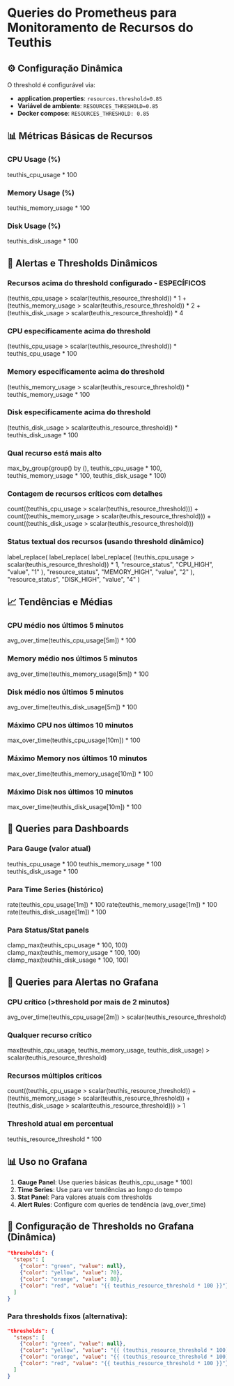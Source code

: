 # Queries do Prometheus para Monitoramento de Recursos do Teuthis

## ⚙️ Configuração Dinâmica

O threshold é configurável via:
- **application.properties**: `resources.threshold=0.85`
- **Variável de ambiente**: `RESOURCES_THRESHOLD=0.85`
- **Docker compose**: `RESOURCES_THRESHOLD: 0.85`

## 📊 Métricas Básicas de Recursos

### CPU Usage (%)
teuthis_cpu_usage * 100

### Memory Usage (%)
teuthis_memory_usage * 100

### Disk Usage (%)
teuthis_disk_usage * 100

## 🚨 Alertas e Thresholds Dinâmicos

### Recursos acima do threshold configurado - ESPECÍFICOS
(teuthis_cpu_usage > scalar(teuthis_resource_threshold)) * 1 + (teuthis_memory_usage > scalar(teuthis_resource_threshold)) * 2 + (teuthis_disk_usage > scalar(teuthis_resource_threshold)) * 4

### CPU especificamente acima do threshold
(teuthis_cpu_usage > scalar(teuthis_resource_threshold)) * teuthis_cpu_usage * 100

### Memory especificamente acima do threshold
(teuthis_memory_usage > scalar(teuthis_resource_threshold)) * teuthis_memory_usage * 100

### Disk especificamente acima do threshold
(teuthis_disk_usage > scalar(teuthis_resource_threshold)) * teuthis_disk_usage * 100

### Qual recurso está mais alto
max_by_group(group() by (), teuthis_cpu_usage * 100, teuthis_memory_usage * 100, teuthis_disk_usage * 100)

### Contagem de recursos críticos com detalhes
count((teuthis_cpu_usage > scalar(teuthis_resource_threshold))) + count((teuthis_memory_usage > scalar(teuthis_resource_threshold))) + count((teuthis_disk_usage > scalar(teuthis_resource_threshold)))

### Status textual dos recursos (usando threshold dinâmico)
label_replace(
  label_replace(
    label_replace(
      (teuthis_cpu_usage > scalar(teuthis_resource_threshold)) * 1,
      "resource_status", "CPU_HIGH", "value", "1"
    ),
    "resource_status", "MEMORY_HIGH", "value", "2"
  ),
  "resource_status", "DISK_HIGH", "value", "4"
)

## 📈 Tendências e Médias

### CPU médio nos últimos 5 minutos
avg_over_time(teuthis_cpu_usage[5m]) * 100

### Memory médio nos últimos 5 minutos
avg_over_time(teuthis_memory_usage[5m]) * 100

### Disk médio nos últimos 5 minutos
avg_over_time(teuthis_disk_usage[5m]) * 100

### Máximo CPU nos últimos 10 minutos
max_over_time(teuthis_cpu_usage[10m]) * 100

### Máximo Memory nos últimos 10 minutos
max_over_time(teuthis_memory_usage[10m]) * 100

### Máximo Disk nos últimos 10 minutos
max_over_time(teuthis_disk_usage[10m]) * 100

## 🎯 Queries para Dashboards

### Para Gauge (valor atual)
teuthis_cpu_usage * 100
teuthis_memory_usage * 100  
teuthis_disk_usage * 100

### Para Time Series (histórico)
rate(teuthis_cpu_usage[1m]) * 100
rate(teuthis_memory_usage[1m]) * 100
rate(teuthis_disk_usage[1m]) * 100

### Para Status/Stat panels
clamp_max(teuthis_cpu_usage * 100, 100)
clamp_max(teuthis_memory_usage * 100, 100)
clamp_max(teuthis_disk_usage * 100, 100)

## 🔔 Queries para Alertas no Grafana

### CPU crítico (>threshold por mais de 2 minutos)
avg_over_time(teuthis_cpu_usage[2m]) > scalar(teuthis_resource_threshold)

### Qualquer recurso crítico
max(teuthis_cpu_usage, teuthis_memory_usage, teuthis_disk_usage) > scalar(teuthis_resource_threshold)

### Recursos múltiplos críticos
count((teuthis_cpu_usage > scalar(teuthis_resource_threshold)) + (teuthis_memory_usage > scalar(teuthis_resource_threshold)) + (teuthis_disk_usage > scalar(teuthis_resource_threshold))) > 1

### Threshold atual em percentual
teuthis_resource_threshold * 100

## 📊 Uso no Grafana

1. **Gauge Panel**: Use queries básicas (teuthis_cpu_usage * 100)
2. **Time Series**: Use para ver tendências ao longo do tempo
3. **Stat Panel**: Para valores atuais com thresholds
4. **Alert Rules**: Configure com queries de tendência (avg_over_time)

## 🎨 Configuração de Thresholds no Grafana (Dinâmica)

```json
"thresholds": {
  "steps": [
    {"color": "green", "value": null},
    {"color": "yellow", "value": 70},
    {"color": "orange", "value": 80}, 
    {"color": "red", "value": "{{ teuthis_resource_threshold * 100 }}"}
  ]
}
```

### Para thresholds fixos (alternativa):
```json
"thresholds": {
  "steps": [
    {"color": "green", "value": null},
    {"color": "yellow", "value": "{{ (teuthis_resource_threshold * 100) - 15 }}"},
    {"color": "orange", "value": "{{ (teuthis_resource_threshold * 100) - 5 }}"}, 
    {"color": "red", "value": "{{ teuthis_resource_threshold * 100 }}"}
  ]
}
```